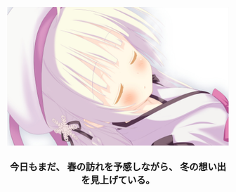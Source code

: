 <p aligh="center">
  <a href="https://shiraha.moe/">
    <img src="@Ariesbto_YUKI_e16a.jpg" alt="yuuki">
  </a>
</p>  

<h2 lang="ja" class="towanimau-yukinouta" align="center">
  <span color="#87A19E">今日もまだ、</span>
  <span color="pink">春の訪れを予感しながら、</span>
  <span color="#7FC5D2">冬の想い出を見上げている。</span>
</h2>

<!--
**YukiNoUta/YukiNoUta** is a ✨ _special_ ✨ repository because its `README.md` (this file) appears on your GitHub profile.

Here are some ideas to get you started:

- 🔭 I’m currently working on ...
- 🌱 I’m currently learning ...
- 👯 I’m looking to collaborate on ...
- 🤔 I’m looking for help with ...
- 💬 Ask me about ...
- 📫 How to reach me: ...
- 😄 Pronouns: ...
- ⚡ Fun fact: ...
-->
